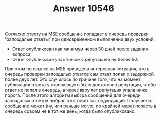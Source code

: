 ﻿---
title: "Answer 10546"
se.owner.user_id: 176217
se.owner.display_name: "αλεχολυτ"
se.owner.link: "https://ru.meta.stackoverflow.com/users/176217/%ce%b1%ce%bb%ce%b5%cf%87%ce%bf%ce%bb%cf%85%cf%84"
se.answer_id: 10546
se.question_id: 10545
se.post_type: answer
se.is_accepted: True
---
<p>Согласно <a href="https://meta.stackexchange.com/a/222413/339911">ответу</a> на MSE сообщение попадает в очередь проверки &quot;запоздалые ответы&quot; при одновременном выполнении двух условий:</p>
<ul>
<li>Ответ опубликован как минимум через 30 дней после задания вопроса;</li>
<li>Ответ опубликован участником с репутацией не более 50.</li>
</ul>
<p>При этом по ссылке на MSE приведена интересная ситуация, что в очередь проверки запоздалых ответов сам ответ попал с задержкой более двух лет. Это случилось по причине того, что на момент публикации ответа у отвечающего было достаточно репутации, чтобы ответ не попал в очередь, а через пару лет репутация упала ниже порога. После этого алгоритм выбора сообщений для очереди запоздалых ответов выбрал этот ответ как подходящий. Получается, сообщение может (ну, или раньше могло, по крайней мере) попасть в очередь совсем не в тот же день, когда было опубликовано.</p>
